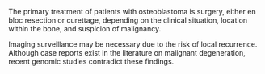 The primary treatment of patients with osteoblastoma is surgery, either en bloc resection or curettage, depending on the clinical situation, location within the bone, and suspicion of malignancy.

Imaging surveillance may be necessary due to the risk of local recurrence. Although case reports exist in the literature on malignant degeneration, recent genomic studies contradict these findings.